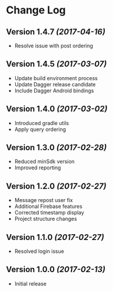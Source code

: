 Change Log
==========

Version 1.4.7 *(2017-04-16)*
----------------------------

 * Resolve issue with post ordering

Version 1.4.5 *(2017-03-07)*
----------------------------

 * Update build environment process
 * Update Dagger release candidate
 * Include Dagger Android bindings
 
Version 1.4.0 *(2017-03-02)*
----------------------------

 * Introduced gradle utils
 * Apply query ordering
 
Version 1.3.0 *(2017-02-28)*
----------------------------

 * Reduced minSdk version
 * Improved reporting
 
Version 1.2.0 *(2017-02-27)*
----------------------------

 * Message repost user fix
 * Additional Firebase features
 * Corrected timestamp display
 * Project structure changes
 
Version 1.1.0 *(2017-02-27)*
----------------------------

 * Resolved login issue
 
Version 1.0.0 *(2017-02-13)*
----------------------------

 * Initial release
